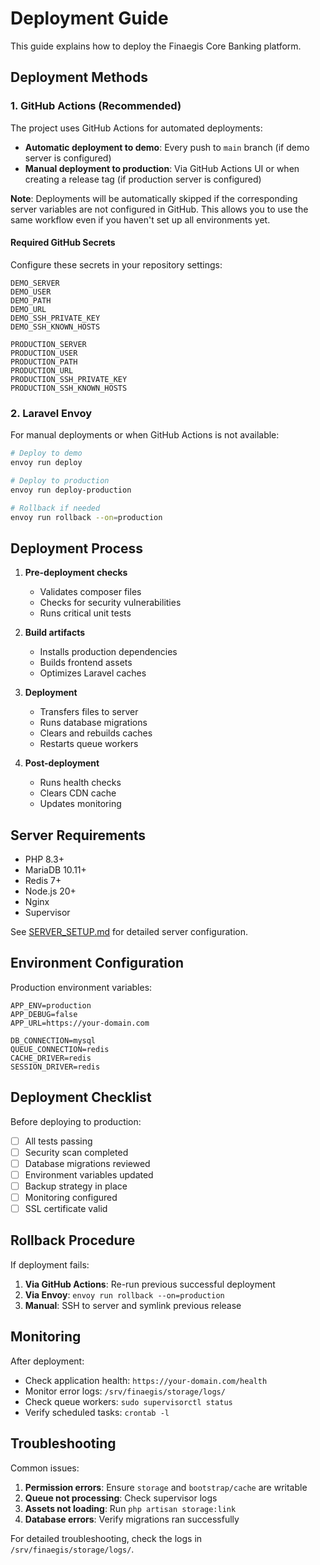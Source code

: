 # Deployment Guide

This guide explains how to deploy the Finaegis Core Banking platform.

## Deployment Methods

### 1. GitHub Actions (Recommended)

The project uses GitHub Actions for automated deployments:

- **Automatic deployment to demo**: Every push to `main` branch (if demo server is configured)
- **Manual deployment to production**: Via GitHub Actions UI or when creating a release tag (if production server is configured)

**Note**: Deployments will be automatically skipped if the corresponding server variables are not configured in GitHub. This allows you to use the same workflow even if you haven't set up all environments yet.

#### Required GitHub Secrets

Configure these secrets in your repository settings:

```
DEMO_SERVER
DEMO_USER
DEMO_PATH
DEMO_URL
DEMO_SSH_PRIVATE_KEY
DEMO_SSH_KNOWN_HOSTS

PRODUCTION_SERVER
PRODUCTION_USER
PRODUCTION_PATH
PRODUCTION_URL
PRODUCTION_SSH_PRIVATE_KEY
PRODUCTION_SSH_KNOWN_HOSTS
```

### 2. Laravel Envoy

For manual deployments or when GitHub Actions is not available:

```bash
# Deploy to demo
envoy run deploy

# Deploy to production
envoy run deploy-production

# Rollback if needed
envoy run rollback --on=production
```

## Deployment Process

1. **Pre-deployment checks**
   - Validates composer files
   - Checks for security vulnerabilities
   - Runs critical unit tests

2. **Build artifacts**
   - Installs production dependencies
   - Builds frontend assets
   - Optimizes Laravel caches

3. **Deployment**
   - Transfers files to server
   - Runs database migrations
   - Clears and rebuilds caches
   - Restarts queue workers

4. **Post-deployment**
   - Runs health checks
   - Clears CDN cache
   - Updates monitoring

## Server Requirements

- PHP 8.3+
- MariaDB 10.11+
- Redis 7+
- Node.js 20+
- Nginx
- Supervisor

See [SERVER_SETUP.md](./SERVER_SETUP.md) for detailed server configuration.

## Environment Configuration

Production environment variables:

```env
APP_ENV=production
APP_DEBUG=false
APP_URL=https://your-domain.com

DB_CONNECTION=mysql
QUEUE_CONNECTION=redis
CACHE_DRIVER=redis
SESSION_DRIVER=redis
```

## Deployment Checklist

Before deploying to production:

- [ ] All tests passing
- [ ] Security scan completed
- [ ] Database migrations reviewed
- [ ] Environment variables updated
- [ ] Backup strategy in place
- [ ] Monitoring configured
- [ ] SSL certificate valid

## Rollback Procedure

If deployment fails:

1. **Via GitHub Actions**: Re-run previous successful deployment
2. **Via Envoy**: `envoy run rollback --on=production`
3. **Manual**: SSH to server and symlink previous release

## Monitoring

After deployment:

- Check application health: `https://your-domain.com/health`
- Monitor error logs: `/srv/finaegis/storage/logs/`
- Check queue workers: `sudo supervisorctl status`
- Verify scheduled tasks: `crontab -l`

## Troubleshooting

Common issues:

1. **Permission errors**: Ensure `storage` and `bootstrap/cache` are writable
2. **Queue not processing**: Check supervisor logs
3. **Assets not loading**: Run `php artisan storage:link`
4. **Database errors**: Verify migrations ran successfully

For detailed troubleshooting, check the logs in `/srv/finaegis/storage/logs/`.